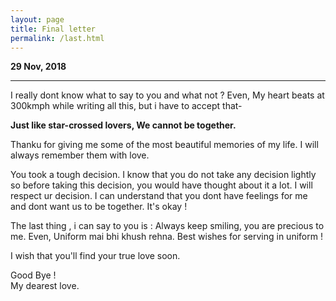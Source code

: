 ```yaml
---
layout: page
title: Final letter
permalink: /last.html
---
```


**29 Nov, 2018**

---

I really dont know what to say to you and what not ? Even, My heart beats at 300kmph while writing all this, but i have to accept that-

**Just like star-crossed lovers, 
We cannot be together.**

Thanku for giving me some of the most beautiful memories of my life. I will always remember them with love.

You took a tough decision. I know that you do not take any decision lightly so before taking this decision, you would have thought about it a lot. I will respect ur decision. I can understand that you dont have feelings for me and dont want us to be together. It's okay ! 

The last thing , i can say to you is : Always keep smiling, you are precious to me. Even, Uniform mai bhi khush rehna. Best wishes for serving in uniform !

I wish that you'll find your true love soon.

Good Bye !<br>
My dearest love.
